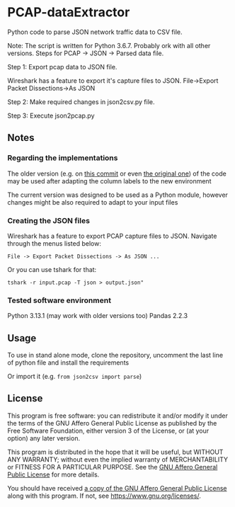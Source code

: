 # PCAP-dataExtractor
Python code to parse JSON network traffic data to CSV file. 

Note: The script is written for Python 3.6.7. Probably ork with all other versions.
Steps for PCAP -> JSON -> Parsed data file.

Step 1: Export pcap data to JSON file.

Wireshark has a feature to export it's capture files to JSON.
File->Export Packet Dissections->As JSON

Step 2: Make required changes in json2csv.py file.

Step 3: Execute json2pcap.py 

<!-- TODO Update the text above -->

## Notes

### Regarding the implementations

The older version (e.g. on [this commit](https://github.com/oliveiraleo/PCAP-dataExtractor/blob/a6d697ed9eff5fbc10d9831ad1b31af76d8aee3a/json2csv.py) or even [the original one](https://github.com/abhiverma866/PCAP-dataExtractor)) of the code may be used after adapting the column labels to the new environment

The current version was designed to be used as a Python module, however changes might be also required to adapt to your input files

### Creating the JSON files

Wireshark has a feature to export PCAP capture files to JSON. Navigate through the menus listed below:

`File -> Export Packet Dissections -> As JSON ...`

Or you can use tshark for that:

```
tshark -r input.pcap -T json > output.json"
```

### Tested software environment

Python 3.13.1 (may work with older versions too)
Pandas 2.2.3

## Usage

To use in stand alone mode, clone the repository, uncomment the last line of python file and install the requirements

Or import it (e.g. `from json2csv import parse`)

## License

This program is free software: you can redistribute it and/or modify it under the terms of the GNU Affero General Public License as published by the Free Software Foundation, either version 3 of the License, or (at your option) any later version.

This program is distributed in the hope that it will be useful, but WITHOUT ANY WARRANTY; without even the implied warranty of MERCHANTABILITY or FITNESS FOR A PARTICULAR PURPOSE. See the [GNU Affero General Public License](https://www.gnu.org/licenses/agpl-3.0.html) for more details.

You should have received [a copy of the GNU Affero General Public License](./LICENSE) along with this program. If not, see <https://www.gnu.org/licenses/>.
